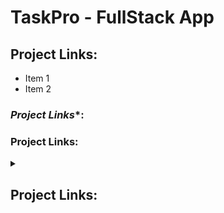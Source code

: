 # TaskPro - FullStack App

## Project Links:
  - Item 1
  - Item 2

### *Project Links**:
### Project Links:


<details>
<summary> <h2>Project Links: <h1></summary>
  <ul>
    <li>Item 1 </li>
    <li>Item 2 </li>
  </>
</details>


